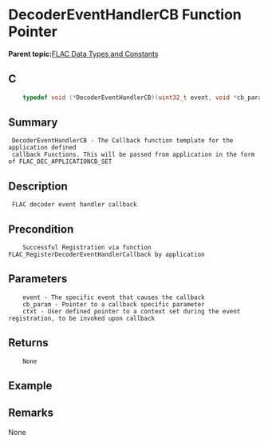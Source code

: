 # DecoderEventHandlerCB Function Pointer

**Parent topic:**[FLAC Data Types and Constants](GUID-09054CA8-688F-4C6D-840F-174F5E6382CA.md)

## C

```c
    typedef void (*DecoderEventHandlerCB)(uint32_t event, void *cb_param, void *ctxt);

```

## Summary

```
 DecoderEventHandlerCB - The Callback function template for the application defined 
 callback Functions. This will be passed from application in the form of FLAC_DEC_APPLICATIONCB_SET
```

## Description

```
 FLAC decoder event handler callback
```

## Precondition

```
    Successful Registration via function FLAC_RegisterDecoderEventHandlerCallback by application
```

## Parameters

```
    event - The specific event that causes the callback
    cb_param - Pointer to a callback specific parameter
    ctxt - User defined pointer to a context set during the event registration, to be invoked upon callback 
```

## Returns

```
    None
```

## Example

## Remarks

None

